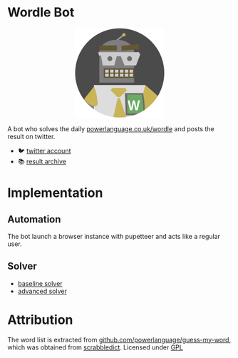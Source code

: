 # Wordle Bot

<p align="center">
<img width="200px" src="./doc/profile.svg" />
</p>

A bot who solves the daily [powerlanguage.co.uk/wordle](https://www.powerlanguage.co.uk/wordle/) and posts the result on twitter.

- 🐦 [twitter account](https://twitter.com/OasisPlatane)
- 📚 [result archive](https://github.com/Platane/wordle-bot/tree/output)

# Implementation

## Automation

The bot launch a browser instance with pupetteer and acts like a regular user.

## Solver

- [baseline solver](src/solver-simple/README.md)
- [advanced solver](src/solver-advanced/README.md)

# Attribution

The word list is extracted from [github.com/powerlanguage/guess-my-word](https://github.com/powerlanguage/guess-my-word/tree/master/wordlist), which was obtained from [scrabbledict](https://sourceforge.net/projects/scrabbledict/). Licensed under [GPL](https://github.com/powerlanguage/guess-my-word/blob/master/wordlist/gpl.txt)
